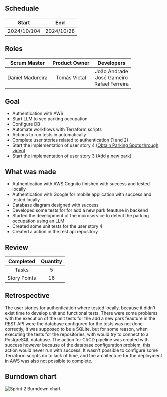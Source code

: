
## Scheduale

| Start | End |
| :--: | :--: |
| 2024/10/104 | 2024/10/28 |

## Roles

| Scrum Master | Product Owner | Developers |
| :--: | :--: | :--: |
| Daniel Madureira | Tomás Victal | João Andrade <br /> José Gameiro <br /> Rafael Ferreira |

## Goal

- Authentication with AWS
- Start LLM to see parking occupation
- Configure DB
- Automate workflows with Terraform scripts
- Actions to run tests in automatically
- Complete user stories related to authentication (1 and 2)
- Start the implementation of user story 4 (<ins>Obtain Parking Spots through video</ins>)
- Start the implementation of user story 3 (<ins>Add a new park</ins>)

## What was made

- Authentication with AWS Cognito finished with success and tested locally
- Authentication with Google for mobile application with success and tested locally
- Database diagram designed with success
- Developed some tests for for add a new park feauture in backend
- Started the development of the microservice to detect the parking occupation using an LLM
- Created some unit tests for the user story 4
- Created a action in the rest api repository

## Review

| Completed | Quantity |
| :--: | :--: |
| Tasks | 5 |
| Story Points | 16 |

## Retrospective

The user stories for authentication where tested locally, because it didn't exist time to develop unit and functional tests. 
There were some problems with the execution of the unit tests for the add a new park feauture in the REST API were the database configured for the tests was not done correctly, it was supposed to be a SQLite, but for some reason, when executing the tests for the repositories, with would try to connect to a PostgreSQL database. The action for CI/CD pipeline was created with success however because of the database configuration problem, this action would never run with success. It wasn't possible to configure some Terraform scripts do to lack of time, and the architecture for the deployment in AWS was also not possible to complete.

## Burndown chart

![Sprint 2 Burndown chart](/img/Sprint2_burndown.png)